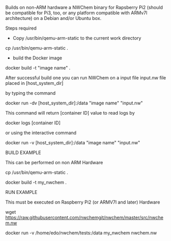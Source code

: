 Builds on non-ARM hardware a NWChem binary for Rapsberry Pi2 (should be compatible for Pi3, too, or any platform compatible with ARMv7l architecture) on a Debian and/or Ubuntu box.

Steps required
* Copy /usr/bin/qemu-arm-static to the current work directory

cp /usr/bin/qemu-arm-static .

* build the Docker image

docker build -t "image name" .

After successful build one you can run NWChem on a input file input.nw file placed in [host_system_dir]

by typing the command

docker run -dv [host_system_dir]:/data "image name" "input.nw"

This command will return [container ID] value to read logs by

docker logs [container ID]

or using the interactive command

docker run -v [host_system_dir]:/data "image name" "input.nw"

BUILD EXAMPLE 

This can be performed on non ARM Hardware

cp /usr/bin/qemu-arm-static .

docker build -t my_nwchem .

RUN EXAMPLE

This must be executed on Raspberry Pi2 (or ARMV7l and later) Hardware

wget https://raw.githubusercontent.com/nwchemgit/nwchem/master/src/nwchem.nw

docker run -v /home/edo/nwchem/tests:/data my_nwchem nwchem.nw

